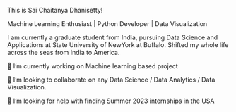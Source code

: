 
This is Sai Chaitanya Dhanisetty!

Machine Learning Enthusiast | Python Developer | Data Visualization 

I am currently a graduate student from India, pursuing Data Science and Applications at State University of NewYork at Buffalo. Shifted my whole life across the seas from India to America.

🔭 I’m currently working on Machine learning based project

👯 I’m looking to collaborate on any Data Science / Data Analytics / Data Visualization.

🤔 I’m looking for help with finding Summer 2023 internships in the USA

<!---
saichaitanya50/saichaitanya50 is a ✨ special ✨ repository because its `README.md` (this file) appears on your GitHub profile.
You can click the Preview link to take a look at your changes.
--->
